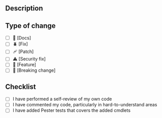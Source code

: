 ## Description

<!-- Add your description here -->

## Type of change

<!-- Use the check-boxes [x] on the options that are relevant. -->

- [ ] 📖 [Docs]
- [ ] 🪲 [Fix]
- [ ] 🩹 [Patch]
- [ ] ⚠️ [Security fix]
- [ ] 🚀 [Feature]
- [ ] 🌟 [Breaking change]

## Checklist

<!-- Use the check-boxes [x] on the options that are relevant. -->

- [ ] I have performed a self-review of my own code
- [ ] I have commented my code, particularly in hard-to-understand areas
- [ ] I have added Pester tests that covers the added cmdlets